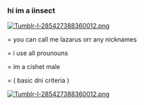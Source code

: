 ### hi im a iinsect

[![Tumblr-l-285427388360012.png](https://i.postimg.cc/wMBDxstZ/Tumblr-l-285427388360012.png)](https://postimg.cc/62D8Yqff)

= you can call me lazarus orr any nicknames

= i use all prounouns

= im a cishet male

= ( basic dni criteria )


[![Tumblr-l-285427388360012.png](https://i.postimg.cc/wMBDxstZ/Tumblr-l-285427388360012.png)](https://postimg.cc/62D8Yqff)




